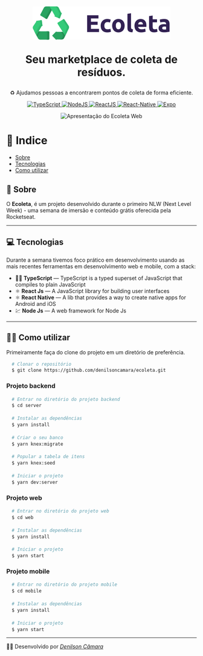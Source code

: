 <h1 align="center">
  <p align="center">
    <img src="./web/src/assets/logo.svg" alt="Logo do Ecoleta" title="Ecoleta" />
  </p>
  
  <p align="center">
    Seu marketplace de coleta de resíduos.
  </p>
</h1>

<p align="center">
  ♻ Ajudamos pessoas a encontrarem pontos de coleta de forma eficiente.
</p>

<p align="center">
  <a href="https://www.typescriptlang.org/">
    <img src="https://img.shields.io/static/v1?label=TypeScript&message=TS&color=blue?style=plastic&logo=TypeScript" alt="TypeScript" />
  </a>
  <a href="https://nodejs.org/">
    <img src="https://img.shields.io/static/v1?label=Node&message=JS&color=blue?style=plastic&logo=Node.js" alt="NodeJS" />
  </a>
  <a href="https://reactjs.org/">
    <img src="https://img.shields.io/static/v1?label=React&message=JS&color=blue?style=plastic&logo=React" alt="ReactJS" />
  </a>
  <a href="https://reactnative.dev/">
    <img src="https://img.shields.io/static/v1?label=React&message=Native&color=blue?style=plastic&logo=React" alt="React-Native" />
  </a>
  <a href="https://expo.io/">
    <img src="https://img.shields.io/static/v1?label=Expo&message=React&color=blue?style=plastic&logo=Expo" alt="Expo" />
  </a>
</p>

<div align="center">
  <img src="./apresentacaoweb.gif" alt="Apresentação do Ecoleta Web" with="715" height="425">
</div>

# 📄 Indice

- [Sobre](#-sobre)
- [Tecnologias](#-tecnologias)
- [Como utilizar](#-como-utilizar)

## 📃 Sobre

O __Ecoleta__, é um projeto desenvolvido durante o primeiro NLW (Next Level Week) - uma semana de imersão e conteúdo grátis oferecida pela Rocketseat.

---

## 💻 Tecnologias

Durante a semana tivemos foco prático em desenvolvimento usando as mais recentes ferramentas em desenvolvimento web e mobile, com a stack:

- 🐱‍🏍 **TypeScript** — TypeScript is a typed superset of JavaScript that compiles to plain JavaScript
- ⚛️ **React Js** — A JavaScript library for building user interfaces
- ⚛️ **React Native** — A lib that provides a way to create native apps for Android and iOS
- 💹 **Node Js** — A web framework for Node Js

---

## 👨‍💻 Como utilizar

Primeiramente faça do clone do projeto em um diretório de preferência.

```bash
  # Clonar o repositório
  $ git clone https://github.com/denilsoncamara/ecoleta.git
```
### Projeto backend

```bash
  # Entrar no diretório do projeto backend
  $ cd server

  # Instalar as dependências
  $ yarn install

  # Criar o seu banco
  $ yarn knex:migrate

  # Popular a tabela de itens
  $ yarn knex:seed

  # Iniciar o projeto
  $ yarn dev:server
```

### Projeto web

```bash
  # Entrar no diretório do projeto web
  $ cd web

  # Instalar as dependências
  $ yarn install

  # Iniciar o projeto
  $ yarn start
```

### Projeto mobile

```bash
  # Entrar no diretório do projeto mobile
  $ cd mobile

  # Instalar as dependências
  $ yarn install

  # Iniciar o projeto
  $ yarn start
```

---

🐱‍💻 Desenvolvido por _[Denilson Câmara](https://www.linkedin.com/in/denilsoncamara/)_